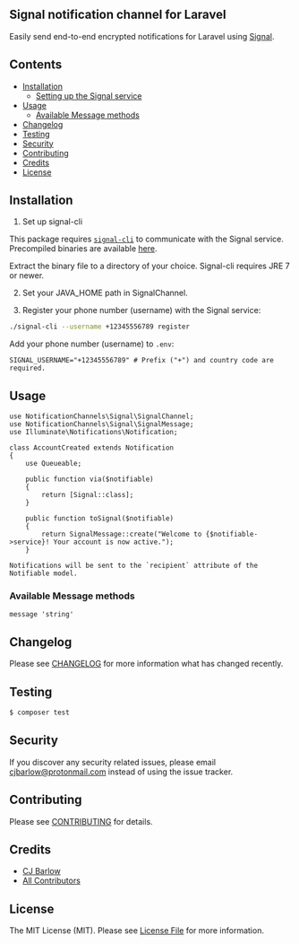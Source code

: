 ## Signal notification channel for Laravel

Easily send end-to-end encrypted notifications for Laravel using [Signal](https://signal.org).

## Contents

- [Installation](#installation)
	- [Setting up the Signal service](#setting-up-the-Signal-service)
- [Usage](#usage)
	- [Available Message methods](#available-message-methods)
- [Changelog](#changelog)
- [Testing](#testing)
- [Security](#security)
- [Contributing](#contributing)
- [Credits](#credits)
- [License](#license)


## Installation
1) Set up signal-cli

This package requires [`signal-cli`](https://github.com/AsamK/signal-cli) to communicate with the Signal service. Precompiled binaries are available [here](https://github.com/AsamK/signal-cli/releases/latest).

Extract the binary file to a directory of your choice. Signal-cli requires JRE 7 or newer.

2) Set your JAVA_HOME path in SignalChannel.

3) Register your phone number (username) with the Signal service:
``` bash
./signal-cli --username +12345556789 register
```

Add your phone number (username) to `.env`:
```dotenv
SIGNAL_USERNAME="+12345556789" # Prefix ("+") and country code are required.
```

## Usage

```//...
use NotificationChannels\Signal\SignalChannel;
use NotificationChannels\Signal\SignalMessage;
use Illuminate\Notifications\Notification;

class AccountCreated extends Notification
{
	use Queueable;

	public function via($notifiable)
	{
		return [Signal::class];
	}

	public function toSignal($notifiable)
	{
		return SignalMessage::create("Welcome to {$notifiable->service}! Your account is now active.");
	}
```

	Notifications will be sent to the `recipient` attribute of the Notifiable model.

### Available Message methods

`message 'string'`

## Changelog

Please see [CHANGELOG](CHANGELOG.md) for more information what has changed recently.

## Testing

``` bash
$ composer test
```

## Security

If you discover any security related issues, please email cjbarlow@protonmail.com instead of using the issue tracker.

## Contributing

Please see [CONTRIBUTING](CONTRIBUTING.md) for details.

## Credits

- [CJ Barlow](https://github.com/tehCh0nG)
- [All Contributors](../../contributors)

## License

The MIT License (MIT). Please see [License File](LICENSE.md) for more information.
